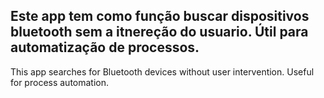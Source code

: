 Este app tem como função buscar dispositivos bluetooth sem a itnereção do usuario. Útil para automatização de processos.
-------------------------------------------------------------------------------------------------------------------------
This app searches for Bluetooth devices without user intervention. Useful for process automation.
